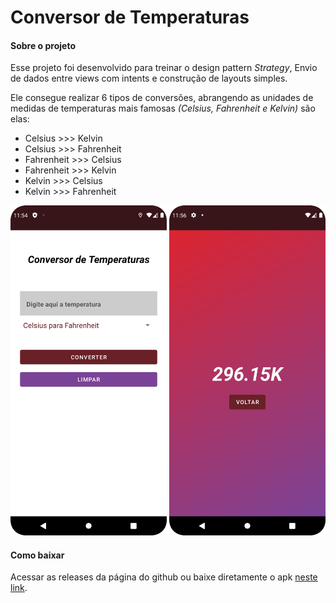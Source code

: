 # Conversor de Temperaturas

#### Sobre o projeto
Esse projeto foi desenvolvido para treinar o design pattern *Strategy*, Envio de dados entre views com intents e construção de layouts simples.

Ele consegue realizar 6 tipos de conversões, abrangendo as unidades de medidas de temperaturas mais famosas *(Celsius, Fahrenheit e Kelvin)* são elas: 
- Celsius >>> Kelvin
- Celsius >>> Fahrenheit
- Fahrenheit >>> Celsius
- Fahrenheit >>> Kelvin
- Kelvin >>> Celsius
- Kelvin >>> Fahrenheit

<div>
    <img src="/app/src/main/res/drawable/main_activity_screenshot.png" width="250">
    <img src="/app/src/main/res/drawable/result_screenshot.png" width="250">
</div>

#### Como baixar
Acessar as releases da página do github ou baixe diretamente o apk [neste link](https://github.com/matheusperezz/conversor-temperatura/releases/download/v1.0.0/conversor-de-temperatura.apk).
